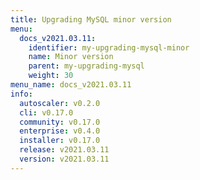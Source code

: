 ```yaml
---
title: Upgrading MySQL minor version
menu:
  docs_v2021.03.11:
    identifier: my-upgrading-mysql-minor
    name: Minor version
    parent: my-upgrading-mysql
    weight: 30
menu_name: docs_v2021.03.11
info:
  autoscaler: v0.2.0
  cli: v0.17.0
  community: v0.17.0
  enterprise: v0.4.0
  installer: v0.17.0
  release: v2021.03.11
  version: v2021.03.11
---
```


